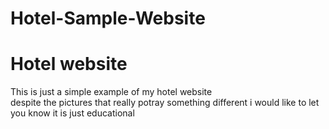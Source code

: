 # Hotel-Sample-Website
# Hotel website
This is just a simple example of my hotel website <br>
despite the pictures that really potray something different 
i would like to let you know it is just educational
